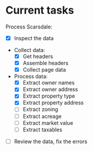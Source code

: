 # Current tasks

Process Scarsdale:
- [x] Inspect the data
- Collect data:
    - [x] Get headers
    - [x] Assemble headers
    - [x] Collect page data
- Process data:
    - [x] Extract owner names
    - [x] Extract owner address
    - [x] Extract property type
    - [x] Extract property address
    - [ ] Extract zoning
    - [ ] Extract acreage
    - [ ] Extract market value
    - [ ] Extract taxables
- [ ] Review the data, fix the errors
